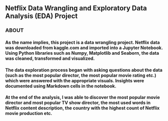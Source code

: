 ## Netflix Data Wrangling and Exploratory Data Analysis (EDA) Project
### ABOUT
#### As the name implies, this project is a data wrangling project. Netflix data was downloaded from kaggle.com and imported into a Jupyter Notebook. Using Python libraries such as Numpy, Matplotlib and Seaborn, the data was cleaned, transformed and visualized.
#### The data exploration process began with asking questions about the data (such as the most popular director, the most popular movie rating etc.) which were answered with the appropriate visuals. Insights were documented using Markdown cells in the notebook.
#### At the end of the analysis, I was able to discover the most popular movie director and most popular TV show director, the most used words in Netflix content description, the country with the highest count of Netflix movie production etc. 
